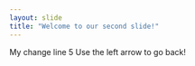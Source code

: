 ```yaml
---
layout: slide
title: "Welcome to our second slide!"
---
```

My change line 5
Use the left arrow to go back!
